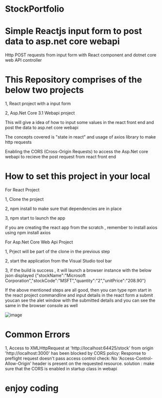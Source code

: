 # StockPortfolio
# Simple Reactjs input form to post data to asp.net core webapi

Http POST requests from input form with React component and dotnet core web API controller

# This Repository comprises of the below two projects 

1,  React project with a input form

2, Asp.Net Core 3.1 Webapi project


This will give a idea of how to input some values in the react front end and post the data to asp.net core webapi

The concepts covered is  "state in react" and usage of  axios library to make http requests

Enabling the CORS (Cross-Origin Requests) to access the Asp.Net core webapi to recieve the post request from react front end 


# How to set this project in your local 

For React Project 

1, Clone the project

2, npm install to make sure that dependencies are in place

3, npm start  to launch the app

if you are creating  the react app from the scratch , remember to install axios using npm install axios

For Asp.Net Core Web Api Project 

1, Prject will be part of the clone in the previous step

2, start the application from the Visual Studio tool bar 

3, if the build is success , it will launch a browser instance with the below json displayed 
{"stockName":"Microsoft Corporation","stockCode":"MSFT","quantity":"2","unitPrice":"208.90"}


 If the above mentioned steps are all good,  then you can type npm start in the react project commandline and input details in the react form a submit 
youcan see the alet window with the submitted details and you can see the same in the  browser console as well

![image](https://user-images.githubusercontent.com/11384742/91653155-6b7b3800-eae1-11ea-9e25-dcfd093a799a.png)

# Common Errors

1, Access to XMLHttpRequest at 'http://localhost:64425/stock' from origin 'http://localhost:3000' has been blocked by CORS policy:
 Response to preflight request doesn't pass access control check: No 'Access-Control-Allow-Origin' header is present on the requested resource.
 solution :
 make sure that the CORS is enabled in startup class in webapi
 

# enjoy coding 




